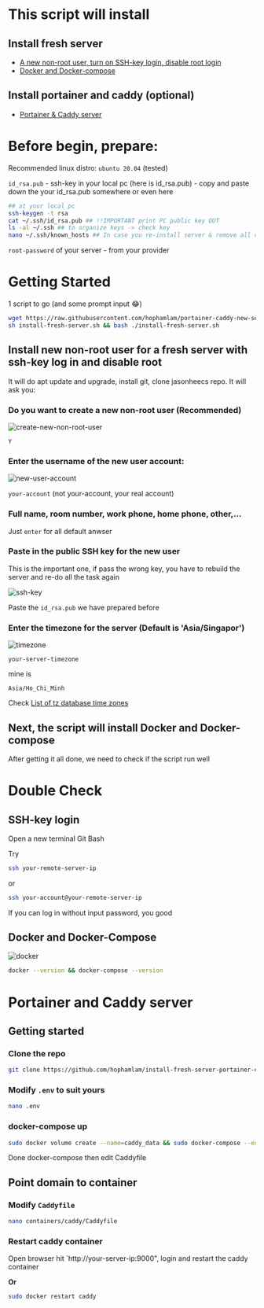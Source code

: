 # This script will install

## Install fresh server

- [A new non-root user, turn on SSH-key login, disable root login](#install-new-non-root-user-for-a-fresh-server-with-ssh-key-log-in-and-disable-root)
- [Docker and Docker-compose](#docker-and-docker-compose)

## Install portainer and caddy (optional)

- [Portainer & Caddy server](#portainer-and-caddy-server)

# Before begin, prepare:

Recommended linux distro: `ubuntu 20.04` (tested)

`id_rsa.pub` - ssh-key in your local pc (here is id_rsa.pub) - copy and paste down the your id_rsa.pub somewhere or even here

```bash
## at your local pc
ssh-keygen -t rsa
cat ~/.ssh/id_rsa.pub ## !!IMPORTANT print PC public key OUT
ls -al ~/.ssh ## to organize keys -> check key
nano ~/.ssh/known_hosts ## In case you re-install server & remove all old ssh-key from the rebuilt server
```

`root-password` of your server - from your provider

# Getting Started

1 script to go (and some prompt input 😂)

```bash
wget https://raw.githubusercontent.com/hophamlam/portainer-caddy-new-server/main/install-fresh-server.sh
sh install-fresh-server.sh && bash ./install-fresh-server.sh
```

## Install new non-root user for a fresh server with ssh-key log in and disable root

It will do apt update and upgrade, install git, clone jasonheecs repo. It will ask you:

### Do you want to create a new non-root user (Recommended)

![create-new-non-root-user](image/create-new-non-root-user.jpg)

```
Y
```

### Enter the username of the new user account:

![new-user-account](image/new-user-account.jpg)

`your-account` (not your-account, your real account)

### Full name, room number, work phone, home phone, other,...

Just `enter` for all default anwser

### Paste in the public SSH key for the new user

This is the important one, if pass the wrong key, you have to rebuild the server and re-do all the task again

![ssh-key](image/ssh-key.jpg)

Paste the `id_rsa.pub` we have prepared before

### Enter the timezone for the server (Default is 'Asia/Singapor')

![timezone](image/timezone.jpg)

`your-server-timezone`

mine is

```
Asia/Ho_Chi_Minh
```

Check [List of tz database time zones](https://en.wikipedia.org/wiki/List_of_tz_database_time_zones)

## Next, the script will install Docker and Docker-compose

After getting it all done, we need to check if the script run well

# Double Check

## SSH-key login

Open a new terminal Git Bash

Try

```bash
ssh your-remote-server-ip
```

or

```bash
ssh your-account@your-remote-server-ip
```

If you can log in without input password, you good

## Docker and Docker-Compose

![docker](image/docker.jpg)

```bash
docker --version && docker-compose --version
```

# Portainer and Caddy server

## Getting started

### Clone the repo

```bash
git clone https://github.com/hophamlam/install-fresh-server-portainer-caddy.git && cd install-fresh-server-portainer-caddy
```

### Modify `.env` to suit yours

```bash
nano .env
```

### docker-compose up

```bash
sudo docker volume create --name=caddy_data && sudo docker-compose --env-file .env up -d
```

Done docker-compose then edit Caddyfile

## Point domain to container

### Modify `Caddyfile`

```bash
nano containers/caddy/Caddyfile
```

### Restart caddy container

Open browser hit `http://your-server-ip:9000", login and restart the caddy container

**Or**

```bash
sudo docker restart caddy
```
